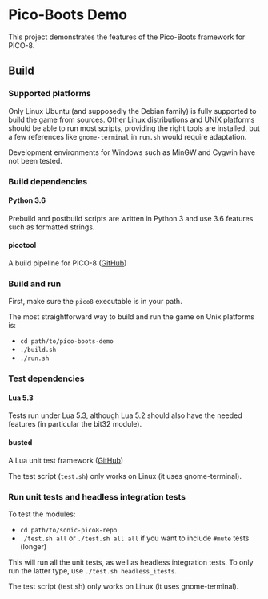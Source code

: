 # Pico-Boots Demo

This project demonstrates the features of the Pico-Boots framework for PICO-8.

## Build

### Supported platforms

Only Linux Ubuntu (and supposedly the Debian family) is fully supported to build the game from sources. Other Linux distributions and UNIX platforms should be able to run most scripts, providing the right tools are installed, but a few references like `gnome-terminal` in `run.sh` would require adaptation.

Development environments for Windows such as MinGW and Cygwin have not been tested.

### Build dependencies

#### Python 3.6

Prebuild and postbuild scripts are written in Python 3 and use 3.6 features such as formatted strings.

#### picotool

A build pipeline for PICO-8 ([GitHub](https://github.com/dansanderson/picotool))

### Build and run

First, make sure the `pico8` executable is in your path.

The most straightforward way to build and run the game on Unix platforms is:

* `cd path/to/pico-boots-demo`
* `./build.sh`
* `./run.sh`

### Test dependencies

#### Lua 5.3

Tests run under Lua 5.3, although Lua 5.2 should also have the needed features (in particular the bit32 module).

#### busted

A Lua unit test framework ([GitHub](https://github.com/Olivine-Labs/busted))

The test script (`test.sh`) only works on Linux (it uses gnome-terminal).

### Run unit tests and headless integration tests

To test the modules:

* `cd path/to/sonic-pico8-repo`
* `./test.sh all` or `./test.sh all all` if you want to include `#mute` tests (longer)

This will run all the unit tests, as well as headless integration tests. To only run the latter type, use `./test.sh headless_itests`.


The test script (test.sh) only works on Linux (it uses gnome-terminal).
